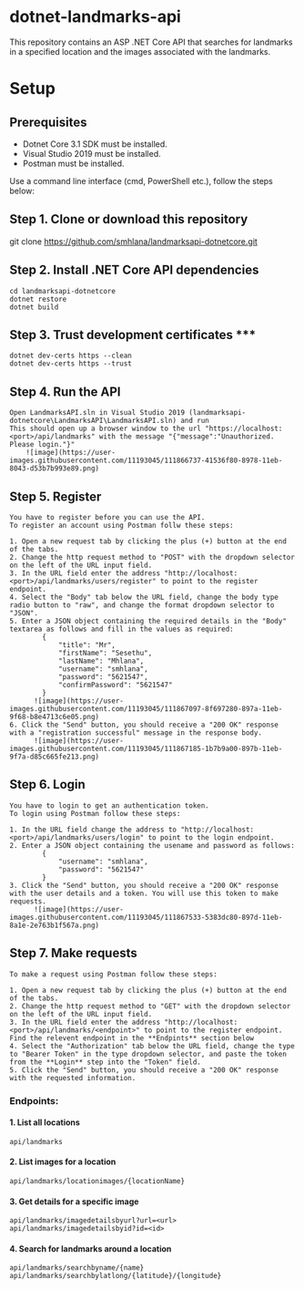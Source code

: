 # dotnet-landmarks-api
This repository contains an ASP .NET Core API that searches for landmarks in a specified location and the images associated with the landmarks.

# Setup
## Prerequisites
- Dotnet Core 3.1 SDK must be installed.
- Visual Studio 2019 must be installed.
- Postman must be installed.

Use a command line interface (cmd, PowerShell etc.), follow the steps below:

## Step 1. Clone or download this repository
git clone https://github.com/smhlana/landmarksapi-dotnetcore.git

## Step 2. Install .NET Core API dependencies
    cd landmarksapi-dotnetcore
    dotnet restore
    dotnet build
    
## Step 3. Trust development certificates ***
    dotnet dev-certs https --clean
    dotnet dev-certs https --trust

## Step 4. Run the API
    Open LandmarksAPI.sln in Visual Studio 2019 (landmarksapi-dotnetcore\LandmarksAPI\LandmarksAPI.sln) and run
    This should open up a browser window to the url "https://localhost:<port>/api/landmarks" with the message "{"message":"Unauthorized. Please login."}"
        ![image](https://user-images.githubusercontent.com/11193045/111866737-41536f80-8978-11eb-8043-d53b7b993e89.png)

## Step 5. Register
    You have to register before you can use the API.
    To register an account using Postman follw these steps:
    
    1. Open a new request tab by clicking the plus (+) button at the end of the tabs.
    2. Change the http request method to "POST" with the dropdown selector on the left of the URL input field.
    3. In the URL field enter the address "http://localhost:<port>/api/landmarks/users/register" to point to the register endpoint.
    4. Select the "Body" tab below the URL field, change the body type radio button to "raw", and change the format dropdown selector to "JSON".
    5. Enter a JSON object containing the required details in the "Body" textarea as follows and fill in the values as required:
            {
                "title": "Mr",
                "firstName": "Sesethu",
                "lastName": "Mhlana",
                "username": "smhlana",
                "password": "5621547",
                "confirmPassword": "5621547"
            }
          ![image](https://user-images.githubusercontent.com/11193045/111867097-8f697280-897a-11eb-9f68-b8e4713c6e05.png) 
    6. Click the "Send" button, you should receive a "200 OK" response with a "registration successful" message in the response body.
          ![image](https://user-images.githubusercontent.com/11193045/111867185-1b7b9a00-897b-11eb-9f7a-d85c665fe213.png)

## Step 6. Login
    You have to login to get an authentication token.
    To login using Postman follow these steps:
    
    1. In the URL field change the address to "http://localhost:<port>/api/landmarks/users/login" to point to the login endpoint.
    2. Enter a JSON object containing the usename and password as follows:
            {
                "username": "smhlana",
                "password": "5621547"
            }
    3. Click the "Send" button, you should receive a "200 OK" response with the user details and a token. You will use this token to make requests.
          ![image](https://user-images.githubusercontent.com/11193045/111867533-5383dc80-897d-11eb-8a1e-2e763b1f567a.png)

## Step 7. Make requests
    To make a request using Postman follow these steps:
    
    1. Open a new request tab by clicking the plus (+) button at the end of the tabs.
    2. Change the http request method to "GET" with the dropdown selector on the left of the URL input field.
    3. In the URL field enter the address "http://localhost:<port>/api/landmarks/<endpoint>" to point to the register endpoint. Find the relevent endpoint in the **Endpints** section below
    4. Select the "Authorization" tab below the URL field, change the type to "Bearer Token" in the type dropdown selector, and paste the token from the **Login** step into the "Token" field.
    5. Click the "Send" button, you should receive a "200 OK" response with the requested information.
    
### Endpoints:
#### 1. List all locations
    api/landmarks
    
#### 2. List images for a location
    api/landmarks/locationimages/{locationName}
    
#### 3. Get details for a specific image
    api/landmarks/imagedetailsbyurl?url=<url>
    api/landmarks/imagedetailsbyid?id=<id>
    
#### 4. Search for landmarks around a location
    api/landmarks/searchbyname/{name}
    api/landmarks/searchbylatlong/{latitude}/{longitude}


    
    
